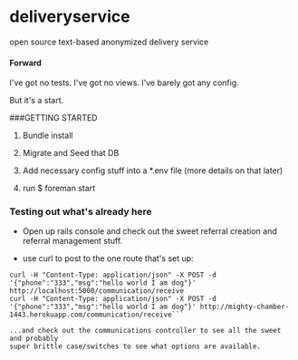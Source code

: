 # deliveryservice
open source text-based anonymized delivery service


#### Forward

I've got no tests. I've got no views. I've barely got any config. 

But it's a start. 


###GETTING STARTED

1) Bundle install

2) Migrate and Seed that DB

3) Add necessary config stuff into a *.env file (more details on that later)

3) run $ foreman start


### Testing out what's already here

* Open up rails console and check out the sweet referral creation and referral
management stuff. 

* use curl to post to the one route that's set up:

``` 
curl -H "Content-Type: application/json" -X POST -d '{"phone":"333","msg":"hello world I am dog"}' http://localhost:5000/communication/receive
curl -H "Content-Type: application/json" -X POST -d '{"phone":"333","msg":"hello world I am dog"}' http://mighty-chamber-1443.herokuapp.com/communication/receive```

...and check out the communications controller to see all the sweet and probably
super brittle case/switches to see what options are available.
